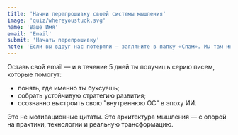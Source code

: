 ```yaml
---
title: 'Начни перепрошивку своей системы мышления'
image: 'quiz/whereyoustuck.svg'
name: 'Ваше Имя'
email: 'Email'
submit: 'Начать перепрошивку'
note: 'Если вы вдруг нас потеряли — загляните в папку «Спам». Мы там иногда прячемся, но только, чтобы сделать вам сюрприз.'
---
```


Оставь свой email — и в течение 5 дней ты получишь серию писем, которые помогут:

* понять, где именно ты буксуешь;
* собрать устойчивую стратегию развития;
* осознанно выстроить свою "внутреннюю ОС" в эпоху ИИ.

Это не мотивационные цитаты. Это архитектура мышления — с опорой на практики, технологии и реальную трансформацию.

